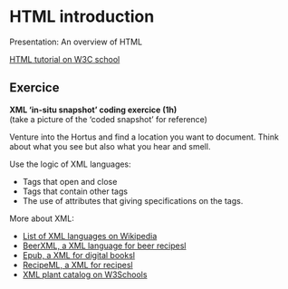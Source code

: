 # HTML introduction

Presentation: An overview of HTML

[HTML tutorial on W3C school](https://www.w3schools.com/html/default.asp)

## Exercice

**XML ‘in-situ snapshot’ coding exercice (1h)** <br>
(take a picture of the ‘coded snapshot’ for reference)

Venture into the Hortus and find a location you want to document. Think about what you see but also what you hear and smell. 

Use the logic of XML languages:

- Tags that open and close
- Tags that contain other tags
- The use of attributes that giving specifications on the tags.

More about XML:

- [List of XML languages on Wikipedia](https://en.wikipedia.org/wiki/List_of_XML_markup_languages)
- [BeerXML, a XML language for beer recipesl](https://beerxml.com/recipes.xml)
- [Epub, a XML for digital booksl](https://gist.github.com/stormwild/86673836eb6153e6ab2e65b4353a289e)
- [RecipeML, a XML for recipesl](https://en.wikipedia.org/wiki/RecipeML)
- [XML plant catalog on W3Schools](https://www.w3schools.com/xml/plant_catalog.xml)
